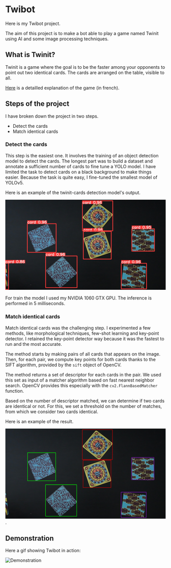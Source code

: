 # Twibot

Here is my Twibot project.

The aim of this project is to make a bot able to play a game named Twinit using AI and some image processing techniques.

## What is Twinit?

Twinit is a game where the goal is to be the faster among your opponents to point out two identical cards. 
The cards are arranged on the table, visible to all. 

[Here](https://www.youtube.com/watch?v=-f1PxF9CDfU) is a detailled explanation of the game (in french).

## Steps of the project

I have broken down the project in two steps.

- Detect the cards
- Match identical cards

### Detect the cards

This step is the easiest one. It involves the training of an object detection model to detect the cards.
The longest part was to build a dataset and annotate a sufficient number of cards to fine tune a YOLO model.
I have limited the task to detect cards on a black background to make things easier.
Because the task is quite easy, I fine-tuned the smallest model of YOLOv5.

Here is an example of the twinit-cards detection model's output.

<img src="yolov5-detection-example.jpg" alt="drawing" width="600"/>

For train the model I used my NVIDIA 1060 GTX GPU. The inference is performed in 5 milliseconds. 

### Match identical cards

Match identical cards was the challenging step.
I experimented a few methods, like morphological techniques, few-shot learning and 
key-point detector. I retained the key-point detector way because it was the fastest to run and the most accurate.

The method starts by making pairs of all cards that appears on the image.
Then, for each pair, we compute key points for both cards thanks to the SIFT algorithm,
provided by the `sift` object of OpenCV.

The method returns a set of descriptor for each cards in the pair. 
We used this set as input of a matcher algorithm based on fast nearest neighbor search. 
OpenCV provides this especially with the `cv2.FlannBasedMatcher` function.

Based on the number of descriptor matched, we can determine if two cards are identical or not. 
For this, we set a threshold on the number of matches, from which we consider two cards identical.

Here is an example of the result.

<img src="matching-cards-example.png" alt="drawing" width="600"/>.


## Demonstration

Here a gif showing Twibot in action:

![Demonstration](demo.gif)